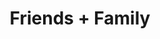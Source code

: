 ---
pid: ws42
title: Friends + Family
location_transcription: Robertson's front door
coordinates: "[-75.151784430479, 39.947022720924]"
zipcode: '19147'
gen_neighborhood: South Philadelphia
neighborhood: Queen Village,Bella Vista,Pennsport,Italian Market
outside_phl: 
age: '4'
age_range: "<6"
instagram: 
image_file_name: ws_42.jpg
proposal_transcription: 
topic: Family,Unity
topic_summary: 0, 0
type: Other No Form
keywords_other: 
credit: Eliza
image_labels: 
twitter: 
facebook: 
permalink: "/monuments/ws42/"
layout: item-page
---